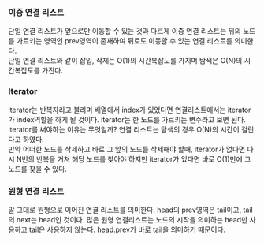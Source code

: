 ### 이중 연결 리스트
단일 연결 리스트가 앞으로만 이동할 수 있는 것과 다르게 이중 연결 리스트는 뒤의 노드를 가르키는 영역인 prev영역이 존재하여 뒤로도 이동할 수 있는 연결 리스트를 의미한다.<br>
단일 연결 리스트와 같이 삽입, 삭제는 O(1)의 시간복잡도를 가지며 탐색은 O(N)의 시간복잡도를 가진다.

### Iterator
iterator는 반복자라고 불리며 배열에서 index가 있었다면 연결리스트에서는 iterator가 index역할을 하게 될 것이다. iterator는 한 노드를 가르키는 변수라고 보면 된다.<br>
iterator를 써야하는 이유는 무엇일까? 연결 리스트는 탐색의 경우 O(N)의 시간이 걸린다고 하였다. <br>
만약 어떠한 노드를 삭제하고 바로 그 앞의 노드를 삭제해야 할때, iterator가 없다면 다시 N번의 반복을 거쳐 해당 노드를 찾아야 하지만 iterator가 있다면 바로 O(1)만에
그 노드를 찾을 수 있다.

### 원형 연결 리스트
말 그대로 원형으로 이어진 연결 리스트를 의미한다. head의 prev영역은 tail이고, tail의 next는 head인 것이다. 많은 원형 연결리스트는 노드의 시작을 의미하는 head만 사용하고
tail은 사용하지 않는다. head.prev가 바로 tail을 의미하기 때문이다.


